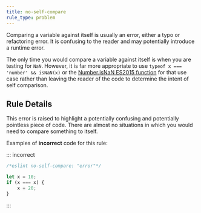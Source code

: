 ```yaml
---
title: no-self-compare
rule_type: problem
---
```



Comparing a variable against itself is usually an error, either a typo or refactoring error. It is confusing to the reader and may potentially introduce a runtime error.

The only time you would compare a variable against itself is when you are testing for `NaN`. However, it is far more appropriate to use `typeof x === 'number' && isNaN(x)` or the [Number.isNaN ES2015 function](https://developer.mozilla.org/en-US/docs/Web/JavaScript/Reference/Global_Objects/Number/isNaN) for that use case rather than leaving the reader of the code to determine the intent of self comparison.

## Rule Details

This error is raised to highlight a potentially confusing and potentially pointless piece of code. There are almost no situations in which you would need to compare something to itself.

Examples of **incorrect** code for this rule:

::: incorrect

```js
/*eslint no-self-compare: "error"*/

let x = 10;
if (x === x) {
    x = 20;
}
```

:::
